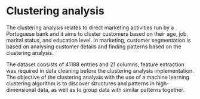 # Clustering analysis

The clustering analysis relates to direct marketing activities run by a Portuguese bank and it aims to cluster customers based on their age, job, marital status, and education level. In marketing, customer segmentation is based on analysing customer details and finding patterns based on the clustering analysis. 
 
The dataset consists of 41188 entries and 21 columns, feature extraction was required in data cleaning before the clustering analysis implementation.
The objective of the clustering analysis with the use of a machine learning clustering algorithm is to discover structures and patterns in high-dimensional data, as well as to group data with similar patterns together. 
